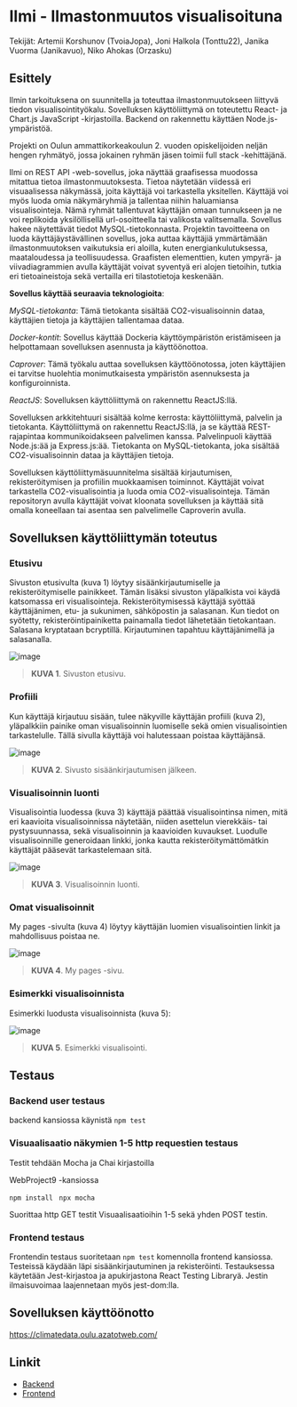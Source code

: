 # Ilmi - Ilmastonmuutos visualisoituna
Tekijät: Artemii Korshunov (TvoiaJopa), Joni Halkola (Tonttu22), Janika Vuorma (Janikavuo), Niko Ahokas (Orzasku)

## Esittely
Ilmin tarkoituksena on suunnitella ja toteuttaa ilmastonmuutokseen liittyvä tiedon visualisointityökalu. Sovelluksen käyttöliittymä on toteutettu React- ja Chart.js JavaScript -kirjastoilla. Backend on rakennettu käyttäen Node.js-ympäristöä. 

Projekti on Oulun ammattikorkeakoulun 2. vuoden opiskelijoiden neljän hengen ryhmätyö, jossa jokainen ryhmän jäsen toimii full stack -kehittäjänä.

Ilmi on REST API -web-sovellus, joka näyttää graafisessa muodossa mitattua tietoa ilmastonmuutoksesta. Tietoa näytetään viidessä eri visuaalisessa näkymässä, joita käyttäjä voi tarkastella yksitellen. Käyttäjä voi myös luoda omia näkymäryhmiä ja tallentaa niihin haluamiansa visualisointeja. Nämä ryhmät tallentuvat käyttäjän omaan tunnukseen ja ne voi replikoida yksilöllisellä url-osoitteella tai valikosta valitsemalla. Sovellus hakee näytettävät tiedot MySQL-tietokonnasta.
Projektin tavoitteena on luoda käyttäjäystävällinen sovellus, joka auttaa käyttäjiä ymmärtämään ilmastonmuutoksen vaikutuksia eri aloilla, kuten energiankulutuksessa, maataloudessa ja teollisuudessa. Graafisten elementtien, kuten ympyrä- ja viivadiagrammien avulla käyttäjät voivat syventyä eri alojen tietoihin, tutkia eri tietoaineistoja sekä vertailla eri tilastotietoja keskenään.

**Sovellus käyttää seuraavia teknologioita**: 

*MySQL-tietokanta*: Tämä tietokanta sisältää CO2-visualisoinnin dataa, käyttäjien tietoja ja käyttäjien tallentamaa dataa. 

*Docker-kontit*: Sovellus käyttää Dockeria käyttöympäristön eristämiseen ja helpottamaan sovelluksen asennusta ja käyttöönottoa. 

*Caprover*: Tämä työkalu auttaa sovelluksen käyttöönotossa, joten käyttäjien ei tarvitse huolehtia monimutkaisesta ympäristön asennuksesta ja konfiguroinnista. 

*ReactJS*: Sovelluksen käyttöliittymä on rakennettu ReactJS:llä. 

Sovelluksen arkkitehtuuri sisältää kolme kerrosta: käyttöliittymä, palvelin ja tietokanta. Käyttöliittymä on rakennettu ReactJS:llä, ja se käyttää REST-rajapintaa kommunikoidakseen palvelimen kanssa. Palvelinpuoli käyttää Node.js:ää ja Express.js:ää. Tietokanta on MySQL-tietokanta, joka sisältää CO2-visualisoinnin dataa ja käyttäjien tietoja. 

Sovelluksen käyttöliittymäsuunnitelma sisältää kirjautumisen, rekisteröitymisen ja profiilin muokkaamisen toiminnot. Käyttäjät voivat tarkastella CO2-visualisointia ja luoda omia CO2-visualisointeja. Tämän repositoryn avulla käyttäjät voivat kloonata sovelluksen ja käyttää sitä omalla koneellaan tai asentaa sen palvelimelle Caproverin avulla.


## Sovelluksen käyttöliittymän toteutus

### Etusivu
Sivuston etusivulta (kuva 1) löytyy sisäänkirjautumiselle ja rekisteröitymiselle painikkeet. Tämän lisäksi sivuston yläpalkista voi käydä katsomassa eri visualisointeja. Rekisteröitymisessä käyttäjä syöttää käyttäjänimen, etu- ja sukunimen, sähköpostin ja salasanan. Kun tiedot on syötetty, rekisteröintipainiketta painamalla tiedot lähetetään tietokantaan. Salasana kryptataan bcryptillä. Kirjautuminen tapahtuu käyttäjänimellä ja salasanalla.

![image](https://user-images.githubusercontent.com/112496055/234589055-b768989e-65ab-4809-aa73-f55bf63544da.png)
> **KUVA 1**. Sivuston etusivu.

### Profiili
Kun käyttäjä kirjautuu sisään, tulee näkyville käyttäjän profiili (kuva 2), yläpalkkiin painike oman visualisoinnin luomiselle sekä omien visualisointien tarkastelulle. Tällä sivulla käyttäjä voi halutessaan poistaa käyttäjänsä.

![image](https://user-images.githubusercontent.com/112496055/234589158-77abe3ca-4cea-44ad-aa61-2e48101922a6.png)
> **KUVA 2**. Sivusto sisäänkirjautumisen jälkeen.

### Visualisoinnin luonti
Visualisointia luodessa (kuva 3) käyttäjä päättää visualisointinsa nimen, mitä eri kaavioita visualisoinnissa näytetään, niiden asettelun vierekkäis- tai pystysuunnassa, sekä visualisoinnin ja kaavioiden kuvaukset. Luodulle visualisoinnille generoidaan linkki, jonka kautta rekisteröitymättömätkin käyttäjät pääsevät tarkastelemaan sitä.

![image](https://user-images.githubusercontent.com/112496055/234589189-7ceada47-e8d9-4c66-99af-14b2c5f571f8.png)
> **KUVA 3**. Visualisoinnin luonti.

### Omat visualisoinnit
My pages -sivulta (kuva 4) löytyy käyttäjän luomien visualisointien linkit ja mahdollisuus poistaa ne.

![image](https://user-images.githubusercontent.com/112496055/234589223-e737ba03-2922-46ab-baec-65384e6d6909.png)
> **KUVA 4**. My pages -sivu.

### Esimerkki visualisoinnista
Esimerkki luodusta visualisoinnista (kuva 5):

![image](https://user-images.githubusercontent.com/112496055/234589253-320a2963-3e6c-471f-ba6d-a198f5d2fb0d.png)
> **KUVA 5**. Esimerkki visualisointi.

## Testaus
### Backend user testaus
backend kansiossa käynistä  ``` npm test ``` 

### Visuaalisaatio näkymien 1-5 http requestien testaus
Testit tehdään Mocha ja Chai kirjastoilla

WebProject9 -kansiossa 

 ```npm install ```
 ```npx mocha ```

Suorittaa http GET testit Visuaalisaatioihin 1-5 sekä yhden POST testin.

### Frontend testaus
Frontendin testaus suoritetaan ```npm test``` komennolla frontend kansiossa. 
Testeissä käydään läpi sisäänkirjautuminen ja rekisteröinti. Testauksessa käytetään Jest-kirjastoa ja apukirjastona React Testing Libraryä. Jestin ilmaisuvoimaa laajennetaan myös jest-dom:lla.

## Sovelluksen käyttöönotto 
https://climatedata.oulu.azatotweb.com/

## Linkit
* [Backend](https://webproj9.oulu.azatotweb.com)
* [Frontend](https://visualiztions.oulu.azatotweb.com)

